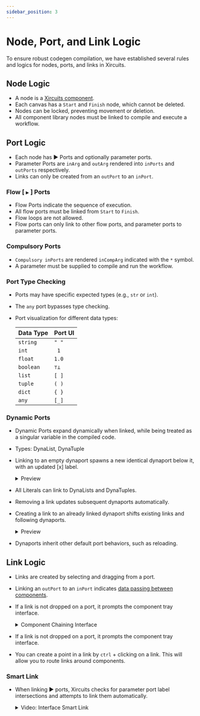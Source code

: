 ```yaml
---
sidebar_position: 3
---
```

# Node, Port, and Link Logic

To ensure robust codegen compilation, we have established several rules and logics for nodes, ports, and links in Xircuits.

## Node Logic

- A node is a [Xircuits component](./components/).
- Each canvas has a `Start` and `Finish` node, which cannot be deleted.
- Nodes can be locked, preventing movement or deletion.
- All component library nodes must be linked to compile and execute a workflow.

## Port Logic

- Each node has ▶ Ports and optionally parameter ports.
- Parameter Ports are `inArg` and `outArg` rendered into `inPorts` and `outPorts` respectively.
- Links can only be created from an `outPort` to an `inPort`.

### Flow [ `▶` ] Ports

- Flow Ports indicate the sequence of execution.
- All flow ports must be linked from `Start` to `Finish`.
- Flow loops are not allowed.
- Flow ports can only link to other flow ports, and parameter ports to parameter ports.

### Compulsory Ports

- `Compulsory inPorts` are rendered `inCompArg` indicated with the `*` symbol.
- A parameter must be supplied to compile and run the workflow.

### Port Type Checking

- Ports may have specific expected types (e.g., `str` or `int`).
- The `any` port bypasses type checking.
- Port visualization for different data types:

    | Data Type | Port UI |
    |-----------|---------|
    | `string`  | `" "`   |
    | `int`     | ` 1`    |
    | `float`   | `1.0`   |
    | `boolean` | `⊤⊥`    |
    | `list`    | `[ ]`   |
    | `tuple`   | `( )`   |
    | `dict`    | `{ }`   |
    | `any`     | `[_]`   |

### Dynamic Ports

- Dynamic Ports expand dynamically when linked, while being treated as a singular variable in the compiled code.
- Types: DynaList, DynaTuple
- Linking to an empty dynaport spawns a new identical dynaport below it, with an updated [x] label.

    <details>
    <summary>Preview</summary>
    <div className="iframe-container">
        <iframe width="560" height="315" src="https://www.youtube.com/embed/CMLT5V6uhuk?si=WfY50Aw1niPUTA4N" title="YouTube video player" frameborder="0" allow="accelerometer; autoplay; clipboard-write; encrypted-media; gyroscope; picture-in-picture; web-share" allowfullscreen></iframe>
    </div>
    </details>

- All Literals can link to DynaLists and DynaTuples.
- Removing a link updates subsequent dynaports automatically.
- Creating a link to an already linked dynaport shifts existing links and following dynaports.

    <details>
    <summary>Preview</summary>
    <div className="iframe-container">
        <iframe width="560" height="315" src="https://www.youtube.com/embed/f_aZuBFlokQ?si=V2tkY-ghmjxuFGzU" title="YouTube video player" frameborder="0" allow="accelerometer; autoplay; clipboard-write; encrypted-media; gyroscope; picture-in-picture; web-share" allowfullscreen></iframe>
    </div>
    </details>

- Dynaports inherit other default port behaviors, such as reloading.

## Link Logic

- Links are created by selecting and dragging from a port.
- Linking an `outPort` to an `inPort` indicates [data passing between components](main/developer-guide/passing-data-between-components.md).
- If a link is not dropped on a port, it prompts the component tray interface.

    <details>
    <summary>Component Chaining Interface</summary>
    <p align="center">
    <img src="/img/docs/interface-chain.gif"></img></p>
    </details>

- If a link is not dropped on a port, it prompts the component tray interface.
- You can create a point in a link by `ctrl` + clicking on a link. This will allow you to route links around components.

### Smart Link

- When linking ▶ ports, Xircuits checks for parameter port label intersections and attempts to link them automatically.

    <details>
    <summary>Video: Interface Smart Link</summary>
    <p align="center">
    <img src="/img/docs/interface-smart-link.gif"></img></p>
    </details>
